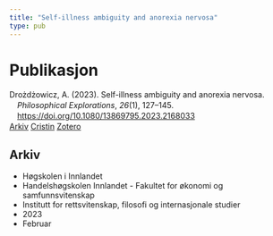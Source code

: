 ```yaml
---
title: "Self-illness ambiguity and anorexia nervosa"
type: pub
---
```

<h1>Publikasjon</h1>
<article id="csl-bib-container-9GY74E3V" class="csl-bib-container">
  <div class="csl-bib-body" style="line-height: 1.35; padding-left: 1em; text-indent:-1em;">
  <div class="csl-entry">Dro&#x17C;d&#x17C;owicz, A. (2023). Self-illness ambiguity and anorexia nervosa. <i>Philosophical Explorations</i>, <i>26</i>(1), 127&#x2013;145. <a href="https://doi.org/10.1080/13869795.2023.2168033">https://doi.org/10.1080/13869795.2023.2168033</a></div>
</div>
  <div class="csl-bib-buttons">
    <a href="#taxonomy-article-9GY74E3V" class="csl-bib-button">Arkiv</a>
    <a href="https://app.cristin.no/results/show.jsf?id=2129256" alt="Cristin URL" class="csl-bib-button">Cristin</a>
    <a href="http://zotero.org/groups/5022929/items/9GY74E3V" alt="Zotero URL" class="csl-bib-button">Zotero</a>
  </div>
  <div id="csl-bib-meta-container-9GY74E3V"></div>
</article>
<div id="csl-bib-meta-9GY74E3V" class="csl-bib-meta">
  <article id="taxonomy-article-9GY74E3V" class="taxonomy-article">
    <h1>Arkiv</h1>
    <ul>
      <li>Høgskolen i Innlandet</li>
      <li>Handelshøgskolen Innlandet - Fakultet for økonomi og samfunnsvitenskap</li>
      <li>Institutt for rettsvitenskap, filosofi og internasjonale studier</li>
      <li>2023</li>
      <li>Februar</li>
    </ul>
  </article>
</div>
